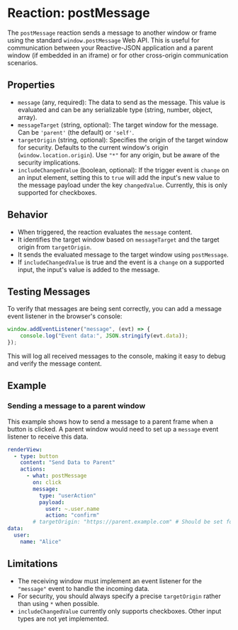 # Reaction: postMessage

The `postMessage` reaction sends a message to another window or frame using the standard `window.postMessage` Web API. This is useful for communication between your Reactive-JSON application and a parent window (if embedded in an iframe) or for other cross-origin communication scenarios.

## Properties

- `message` (any, required): The data to send as the message. This value is evaluated and can be any serializable type (string, number, object, array).
- `messageTarget` (string, optional): The target window for the message. Can be `'parent'` (the default) or `'self'`.
- `targetOrigin` (string, optional): Specifies the origin of the target window for security. Defaults to the current window's origin (`window.location.origin`). Use `"*"` for any origin, but be aware of the security implications.
- `includeChangedValue` (boolean, optional): If the trigger event is `change` on an input element, setting this to `true` will add the input's new value to the message payload under the key `changedValue`. Currently, this is only supported for checkboxes.

## Behavior

- When triggered, the reaction evaluates the `message` content.
- It identifies the target window based on `messageTarget` and the target origin from `targetOrigin`.
- It sends the evaluated message to the target window using `postMessage`.
- If `includeChangedValue` is true and the event is a `change` on a supported input, the input's value is added to the message.

## Testing Messages

To verify that messages are being sent correctly, you can add a message event listener in the browser's console:

```javascript
window.addEventListener("message", (evt) => {
    console.log("Event data:", JSON.stringify(evt.data));
});
```

This will log all received messages to the console, making it easy to debug and verify the message content.

## Example

### Sending a message to a parent window

This example shows how to send a message to a parent frame when a button is clicked. A parent window would need to set up a `message` event listener to receive this data.

```yaml
renderView:
  - type: button
    content: "Send Data to Parent"
    actions:
      - what: postMessage
        on: click
        message:
          type: "userAction"
          payload:
            user: ~.user.name
            action: "confirm"
        # targetOrigin: "https://parent.example.com" # Should be set for security
data:
  user:
    name: "Alice"
```

## Limitations

- The receiving window must implement an event listener for the `"message"` event to handle the incoming data.
- For security, you should always specify a precise `targetOrigin` rather than using `*` when possible.
- `includeChangedValue` currently only supports checkboxes. Other input types are not yet implemented. 
